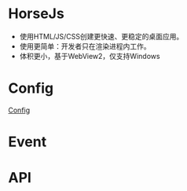 # HorseJs

- 使用HTML/JS/CSS创建更快速、更稳定的桌面应用。
- 使用更简单：开发者只在渲染进程内工作。
- 体积更小，基于WebView2，仅支持Windows

# Config

[Config](./Doc/Config.md)

# Event
# API
